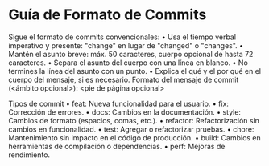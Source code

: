 # Guía de Formato de Commits

Sigue el formato de commits convencionales:
 • Usa el tiempo verbal imperativo y presente: "change" en lugar de "changed" o "changes".
 • Mantén el asunto breve: máx. 50 caracteres, cuerpo opcional de hasta 72 caracteres.
 • Separa el asunto del cuerpo con una línea en blanco.
 • No termines la línea del asunto con un punto.
 • Explica el qué y el por qué en el cuerpo del mensaje, si es necesario.
Formato del mensaje de commit
<tipo>(<ámbito opcional>): <asunto>
<BLANK LINE>
<cuerpo opcional>
<BLANK LINE>
<pie de página opcional>

Tipos de commit
 • feat: Nueva funcionalidad para el usuario.
 • fix: Corrección de errores.
 • docs: Cambios en la documentación.
 • style: Cambios de formato (espacios, comas, etc.).
 • refactor: Refactorización sin cambios en funcionalidad.
 • test: Agregar o refactorizar pruebas.
 • chore: Mantenimiento sin impacto en el código de producción.
 • build: Cambios en herramientas de compilación o dependencias.
 • perf: Mejoras de rendimiento.
